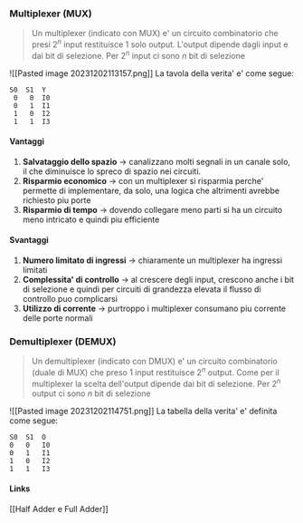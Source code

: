 ### Multiplexer (MUX)
>Un multiplexer (indicato con MUX) e' un circuito combinatorio che presi $2^{n}$ input restituisce 1 solo output. L'output dipende dagli input e dai bit di selezione. Per  $2^{n}$ input ci sono $n$ bit di selezione

![[Pasted image 20231202113157.png]] 
La tavola della verita' e' come segue:
```
S0  S1  Y
 0   0  I0
 0   1  I1
 1   0  I2
 1   1  I3
```

#### Vantaggi 
1. **Salvataggio dello spazio** -> canalizzano molti segnali in un canale solo, il che diminuisce lo spreco di spazio nei circuiti.
2. **Risparmio economico** -> con un multiplexer si risparmia perche' permette di implementare, da solo, una logica che altrimenti avrebbe richiesto piu porte
3. **Risparmio di tempo** -> dovendo collegare meno parti si ha un circuito meno intricato e quindi piu efficiente
#### Svantaggi 
1. **Numero limitato di ingressi** -> chiaramente un multiplexer ha ingressi limitati
2. **Complessita' di controllo** -> al crescere degli input, crescono anche i bit di selezione e quindi per circuiti di grandezza elevata il flusso di controllo puo complicarsi
3. **Utilizzo di corrente** -> purtroppo i multiplexer consumano piu corrente delle porte normali

### Demultiplexer (DEMUX)
>Un demultiplexer (indicato con DMUX) e' un circuito combinatorio (duale di MUX) che preso 1 input restituisce $2^{n}$ output. Come per il multiplexer la scelta dell'output dipende dai bit di selezione. Per $2^{n}$ output ci sono $n$ bit di selezione

![[Pasted image 20231202114751.png]]
La tabella della verita' e' definita come segue: 
```
S0  S1  O
0   0   I0
0   1   I1
1   0   I2
1   1   I3
```

#### Links
[[Half Adder e Full Adder]]